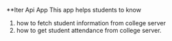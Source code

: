
**Iter Api App
This app helps students to know 
1. how to fetch student information from college server
2. how to get student attendance from college server.
